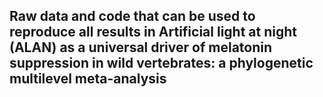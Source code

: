 ## Raw data and code that can be used to reproduce all results in **Artificial light at night (ALAN) as a universal driver of melatonin suppression in wild vertebrates: a phylogenetic multilevel meta-analysis**
